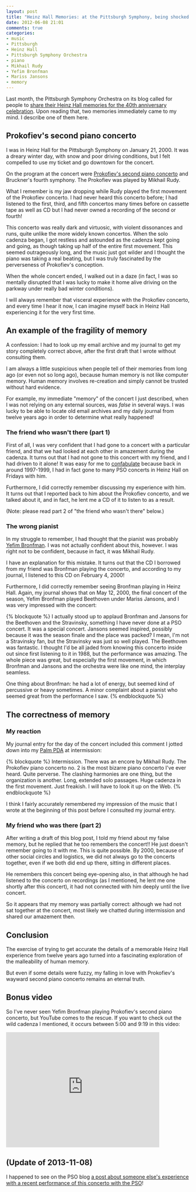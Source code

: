 ```yaml
---
layout: post
title: "Heinz Hall Memories: at the Pittsburgh Symphony, being shocked out of my mind upon experiencing Prokofiev's second piano concerto for the first time; also, a note on human memory"
date: 2012-06-08 21:01
comments: true
categories: 
- music
- Pittsburgh
- Heinz Hall
- Pittsburgh Symphony Orchestra
- piano
- Mikhail Rudy
- Yefim Bronfman
- Mariss Jansons
- memory
---
```

Last month, the Pittsburgh Symphony Orchestra on its blog called for people to [share their Heinz Hall memories for the 40th anniversary celebration](http://blogs.pittsburghsymphony.org/2012/05/heinz-hall-memories/). Upon reading that, two memories immediately came to my mind. I describe one of them here.

<!--more-->

## Prokofiev's second piano concerto

I was in Heinz Hall for the Pittsburgh Symphony on January 21, 2000. It was a dreary winter day, with snow and poor driving conditions, but I felt compelled to use my ticket and go downtown for the concert.

On the program at the concert were [Prokofiev's second piano concerto](http://en.wikipedia.org/wiki/Piano_Concerto_No._2_\(Prokofiev\)) and Bruckner's fourth symphony. The Prokofiev was played by Mikhail Rudy.

What I remember is my jaw dropping while Rudy played the first movement of the Prokofiev concerto. I had never heard this concerto before; I had listened to the first, third, and fifth concertos many times before on cassette tape as well as CD but I had never owned a recording of the second or fourth!

This concerto was really dark and virtuosic, with violent dissonances and runs, quite unlike the more widely known concertos. When the solo cadenza began, I got restless and astounded as the cadenza kept going and going, as though taking up half of the entire first movement. This seemed outrageously long, and the music just got wilder and I thought the piano was taking a real beating, but I was truly fascinated by the perverseness of Prokofiev's conception.

When the whole concert ended, I walked out in a daze (in fact, I was so mentally disrupted that I was lucky to make it home alive driving on the parkway under really bad winter conditions).

I will always remember that visceral experience with the Prokofiev concerto, and every time I hear it now, I can imagine myself back in Heinz Hall experiencing it for the very first time.

## An example of the fragility of memory

A confession: I had to look up my email archive and my journal to get my story completely correct above, after the first draft that I wrote without consulting them.

I am always a little suspicious when people tell of their memories from long ago (or even not so long ago), because human memory is not like computer memory. Human memory involves re-creation and simply cannot be trusted without hard evidence.

For example, my immediate "memory" of the concert I just described, when I was not relying on any external sources, was *false* in several ways. I was lucky to be able to locate old email archives and my daily journal from twelve years ago in order to determine what really happened!

### The friend who wasn't there (part 1)

First of all, I was very confident that I had gone to a concert with a particular friend, and that we had looked at each other in amazement during the cadenza. It turns out that I had not gone to this concert with my friend, and I had driven to it alone! It was easy for me to [confabulate](http://en.wikipedia.org/wiki/Confabulation) because back in around 1997-1999, I had in fact gone to many PSO concerts in Heinz Hall on Fridays with him.

Furthermore, I did correctly remember discussing my experience with him. It turns out that I reported back to him about the Prokofiev concerto, and we talked about it, and in fact, he lent me a CD of it to listen to as a result.

(Note: please read part 2 of "the friend who wasn't there" below.)

### The wrong pianist

In my struggle to remember, I had thought that the pianist was probably [Yefim Bronfman](http://www.pittsburghsymphony.org/pghsymph.nsf/bios/yefim+bronfman). I was not actually confident about this, however. I was right not to be confident, because in fact, it was Mikhail Rudy.

I have an explanation for this mistake. It turns out that the CD I borrowed from my friend was Bronfman playing the concerto, and according to my journal, I listened to this CD on February 4, 2000!

Furthermore, I did correctly remember seeing Bronfman playing in Heinz Hall. Again, my journal shows that on May 12, 2000, the final concert of the season, Yefim Bronfman played Beethoven under Mariss Jansons, and I was very impressed with the concert:

{% blockquote %}
I actually stood up to applaud Bronfman and Jansons for the Beethoven and the Stravinsky, something I have never done at a PSO concert.  It was a special concert.  Jansons seemed inspired, possibly because it was the season finale and the place was packed?  I mean, I'm not a Stravinsky fan, but the Stravinsky was just so well played.  The Beethoven was fantastic.  I thought I'd be all jaded from knowing this concerto inside out since first listening to it in 1988, but the performance was amazing.  The whole piece was great, but especially the first movement, in which Bronfman and Jansons and the orchestra were like one mind, the interplay seamless.

One thing about Bronfman:  he had a lot of energy, but seemed kind of percussive or heavy sometimes.  A minor complaint about a pianist who seemed great from the performance I saw.
{% endblockquote %}

## The correctness of memory

### My reaction

My journal entry for the day of the concert included this comment I jotted down into my [Palm PDA](http://en.wikipedia.org/wiki/Palm_\(PDA\)) at intermission:

{% blockquote %}
Intermission.  There was an encore by Mikhail Rudy.  The Prokofiev piano concerto no. 2 is the most bizarre piano concerto I've ever heard.  Quite perverse.  The clashing harmonies are one thing, but the organization is another.  Long, extended solo passages.  Huge cadenza in the first movement.  Just freakish.  I will have to look it up on the Web.
{% endblockquote %}

I think I fairly accurately remembered my impression of the music that I wrote at the beginning of this post before I consulted my journal entry.

### My friend who was there (part 2)

After writing a draft of this blog post, I told my friend about my false memory, but he replied that he too remembers the concert!! He just doesn't remember going to it with me. This is quite possible. By 2000, because of other social circles and logistics, we did not always go to the concerts together, even if we both did end up there, sitting in different places.

He remembers this concert being eye-opening also, in that although he had listened to the concerto on recordings (as I mentioned, he lent me one shortly after this concert), it had not connected with him deeply until the live concert.

So it appears that my memory was partially correct: although we had not sat together at the concert, most likely we chatted during intermission and shared our amazement then.

## Conclusion

The exercise of trying to get accurate the details of a memorable Heinz Hall experience from twelve years ago turned into a fascinating exploration of the malleability of human memory.

But even if some details were fuzzy, my falling in love with Prokofiev's wayward second piano concerto remains an eternal truth.

## Bonus video

So I've never seen Yefim Bronfman playing Prokofiev's second piano concerto, but YouTube comes to the rescue. If you want to check out the wild cadenza I mentioned, it occurs between 5:00 and 9:19 in this video:

<iframe width="420" height="315" src="http://www.youtube.com/embed/CCeo1vyewEg" frameborder="0" allowfullscreen></iframe>

## (Update of 2013-11-08)

I happened to see on the PSO blog [a post about someone else's experience with a recent performance of this concerto with the PSO](http://blogs.pittsburghsymphony.org/2013/11/the-most-amazing-rendition-of-prokofievs-second-piano-concerto/)!